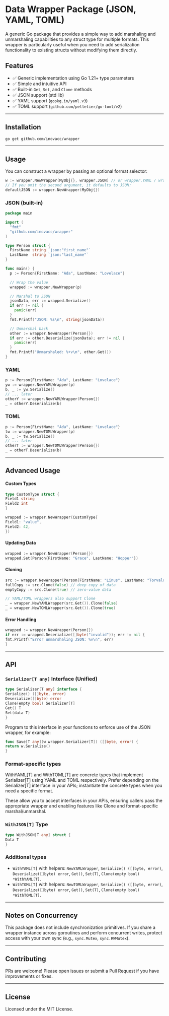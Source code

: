 # Data Wrapper Package (JSON, YAML, TOML)

A generic Go package that provides a simple way to add marshaling and unmarshaling capabilities to any struct type for multiple formats.
This wrapper is particularly useful when you need to add serialization functionality to existing structs without modifying them directly.

## Features

- ✅ Generic implementation using Go 1.21+ type parameters
- ✅ Simple and intuitive API
- ✅ Built-in `Get`, `Set`, and `Clone` methods
- ✅ JSON support (std lib)
- ✅ YAML support (`gopkg.in/yaml.v3`)
- ✅ TOML support (`github.com/pelletier/go-toml/v2`)

---

## Installation

```sh
go get github.com/inovacc/wrapper
```

---

## Usage

You can construct a wrapper by passing an optional format selector:

```go
w := wrapper.NewWrapper(MyObj{}, wrapper.JSON) // or wrapper.YAML / wrapper.TOML
// If you omit the second argument, it defaults to JSON:
defaultJSON := wrapper.NewWrapper(MyObj{})
```

### JSON (built-in)

```go
package main

import (
  "fmt"
  "github.com/inovacc/wrapper"
)

type Person struct {
  FirstName string `json:"first_name"`
  LastName  string `json:"last_name"`
}

func main() {
  p := Person{FirstName: "Ada", LastName: "Lovelace"}

  // Wrap the value
  wrapped := wrapper.NewWrapper(p)

  // Marshal to JSON
  jsonData, err := wrapped.Serialize()
  if err != nil {
    panic(err)
  }
  fmt.Printf("JSON: %s\n", string(jsonData))

  // Unmarshal back
  other := wrapper.NewWrapper(Person{})
  if err := other.Deserialize(jsonData); err != nil {
    panic(err)
  }
  fmt.Printf("Unmarshaled: %+v\n", other.Get())
}
```

### YAML

```go
p := Person{FirstName: "Ada", LastName: "Lovelace"}
yw := wrapper.NewYAMLWrapper(p)
b, _ := yw.Serialize()
// ... later
otherY := wrapper.NewYAMLWrapper(Person{})
_ = otherY.Deserialize(b)
```

### TOML

```go
p := Person{FirstName: "Ada", LastName: "Lovelace"}
tw := wrapper.NewTOMLWrapper(p)
b, _ := tw.Serialize()
// ... later
otherT := wrapper.NewTOMLWrapper(Person{})
_ = otherT.Deserialize(b)
```

---

## Advanced Usage

#### Custom Types

```go
type CustomType struct {
Field1 string
Field2 int
}

wrapped := wrapper.NewWrapper(CustomType{
Field1: "value",
Field2: 42,
})
```

#### Updating Data

```go
wrapped := wrapper.NewWrapper(Person{})
wrapped.Set(Person{FirstName: "Grace", LastName: "Hopper"})
```

#### Cloning

```go
src := wrapper.NewWrapper(Person{FirstName: "Linus", LastName: "Torvalds"})
fullCopy := src.Clone(false) // deep copy of data
emptyCopy := src.Clone(true) // zero-value data

// YAML/TOML wrappers also support Clone
_ = wrapper.NewYAMLWrapper(src.Get()).Clone(false)
_ = wrapper.NewTOMLWrapper(src.Get()).Clone(true)
```

#### Error Handling

```go
wrapped := wrapper.NewWrapper(Person{})
if err := wrapped.Deserialize([]byte("invalid")); err != nil {
fmt.Printf("Error unmarshaling JSON: %v\n", err)
}
```

---

## API

### `Serializer[T any]` Interface (Unified)

```go
type Serializer[T any] interface {
Serialize() ([]byte, error)
Deserialize([]byte) error
Clone(empty bool) Serializer[T]
Get() T
Set(data T)
}
```

Program to this interface in your functions to enforce use of the JSON wrapper, for example:

```go
func Save[T any](w wrapper.Serializer[T]) ([]byte, error) {
return w.Serialize()
}
```

### Format-specific types

WithYAML[T] and WithTOML[T] are concrete types that implement Serializer[T] using YAML and TOML respectively. Prefer depending on the Serializer[T] interface in your APIs; instantiate the concrete
types when you need a specific format.

These allow you to accept interfaces in your APIs, ensuring callers pass the appropriate wrapper and enabling features like Clone and format-specific marshal/unmarshal.

### `WithJSON[T]` Type

```go
type WithJSON[T any] struct {
Data T
}
```

### Additional types

- `WithYAML[T]` with helpers: `NewYAMLWrapper`, `Serialize() ([]byte, error)`, `Deserialize([]byte) error`, `Get()`, `Set(T)`, `Clone(empty bool) *WithYAML[T]`.
- `WithTOML[T]` with helpers: `NewTOMLWrapper`, `Serialize() ([]byte, error)`, `Deserialize([]byte) error`, `Get()`, `Set(T)`, `Clone(empty bool) *WithTOML[T]`.

---

## Notes on Concurrency

This package does not include synchronization primitives. If you share a wrapper instance across goroutines and perform concurrent writes, protect access with your own sync (e.g., `sync.Mutex`,
`sync.RWMutex`).

---

## Contributing

PRs are welcome! Please open issues or submit a Pull Request if you have improvements or fixes.

---

## License

Licensed under the MIT License.
